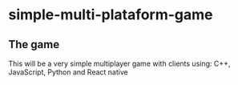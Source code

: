 # simple-multi-plataform-game

## The game
This will be a very simple multiplayer game with clients using: C++, JavaScript, Python and React native
